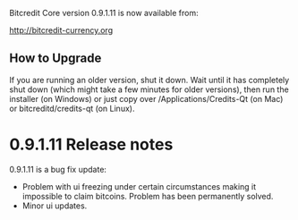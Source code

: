 Bitcredit Core version 0.9.1.11 is now available from:

  http://bitcredit-currency.org

How to Upgrade
--------------

If you are running an older version, shut it down. Wait until it has completely
shut down (which might take a few minutes for older versions), then run the
installer (on Windows) or just copy over /Applications/Credits-Qt (on Mac) or
bitcreditd/credits-qt (on Linux).

0.9.1.11 Release notes
=======================

0.9.1.11 is a bug fix update:
- Problem with ui freezing under certain circumstances 
  making it impossible to claim bitcoins. Problem has been permanently solved.
- Minor ui updates.
